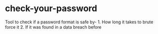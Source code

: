# check-your-password

Tool to check if a password format is safe by- 
    1. How long it takes to brute force it
    2. If it was found in a data breach before
